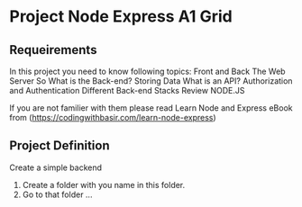# Project Node Express A1 Grid

## Requeirements
In this project you need to know following topics:
Front and Back The Web Server So What is the Back-end? Storing Data What is an API? Authorization and Authentication Different Back-end Stacks Review NODE.JS

If you are not familier with them please read Learn Node and Express eBook from (https://codingwithbasir.com/learn-node-express)

## Project Definition
Create a simple backend
1. Create a folder with you name in this folder.
2. Go to that folder
...
